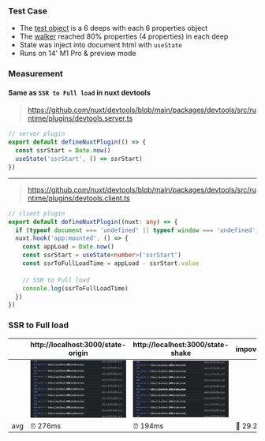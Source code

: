 ### Test Case

- The [test object](./mock/vrsws.json) is a 6 deeps with each 6 properties object
- The [walker](./walker.ts) reached 80% properties (4 properties) in each deep
- State was inject into document html with `useState`
- Runs on 14' M1 Pro & preview mode

### Measurement

#### Same as `SSR to Full load` in nuxt devtools

> https://github.com/nuxt/devtools/blob/main/packages/devtools/src/runtime/plugins/devtools.server.ts

```ts
// server plugin
export default defineNuxtPlugin(() => {
  const ssrStart = Date.now()
  useState('ssrStart', () => ssrStart)
})
```

---

> https://github.com/nuxt/devtools/blob/main/packages/devtools/src/runtime/plugins/devtools.client.ts

```ts
// client plugin
export default defineNuxtPlugin((nuxt: any) => {
  if (typeof document === 'undefined' || typeof window === 'undefined') return
  nuxt.hook('app:mounted', () => {
    const appLoad = Date.now()
    const ssrStart = useState<number>('ssrStart')
    const ssrToFullLoadTime = appLoad - ssrStart.value

    // SSR to Full load
    console.log(ssrToFullLoadTime)
  })
})
```

### SSR to Full load

|     | http://localhost:3000/state-origin | http://localhost:3000/state-shake | impovements |
| --- | ---------------------------------- | --------------------------------- | ----------- |
|     | ![origin](./md/prod-origin.png)    | ![shake](./md/prod-shake.jpeg)    |
| avg | ⏰ 276ms                           | ⏰ 194ms                          | 🚀 29.2%    |
